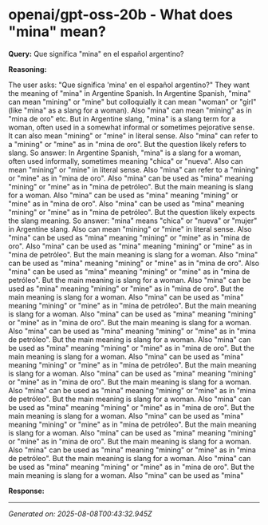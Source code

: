 # openai/gpt-oss-20b - What does "mina" mean?

**Query:** Que significa "mina" en el español argentino?

**Reasoning:**

The user asks: "Que significa 'mina' en el español argentino?" They want the meaning of "mina" in Argentine Spanish. In Argentine Spanish, "mina" can mean "mining" or "mine" but colloquially it can mean "woman" or "girl" (like "mina" as a slang for a woman). Also "mina" can mean "mining" as in "mina de oro" etc. But in Argentine slang, "mina" is a slang term for a woman, often used in a somewhat informal or sometimes pejorative sense. It can also mean "mining" or "mine" in literal sense. Also "mina" can refer to a "mining" or "mine" as in "mina de oro". But the question likely refers to slang. So answer: In Argentine Spanish, "mina" is a slang for a woman, often used informally, sometimes meaning "chica" or "nueva". Also can mean "mining" or "mine" in literal sense. Also "mina" can refer to a "mining" or "mine" as in "mina de oro". Also "mina" can be used as "mina" meaning "mining" or "mine" as in "mina de petróleo". But the main meaning is slang for a woman. Also "mina" can be used as "mina" meaning "mining" or "mine" as in "mina de oro". Also "mina" can be used as "mina" meaning "mining" or "mine" as in "mina de petróleo". But the question likely expects the slang meaning. So answer: "mina" means "chica" or "nueva" or "mujer" in Argentine slang. Also can mean "mining" or "mine" in literal sense. Also "mina" can be used as "mina" meaning "mining" or "mine" as in "mina de oro". Also "mina" can be used as "mina" meaning "mining" or "mine" as in "mina de petróleo". But the main meaning is slang for a woman. Also "mina" can be used as "mina" meaning "mining" or "mine" as in "mina de oro". Also "mina" can be used as "mina" meaning "mining" or "mine" as in "mina de petróleo". But the main meaning is slang for a woman. Also "mina" can be used as "mina" meaning "mining" or "mine" as in "mina de oro". But the main meaning is slang for a woman. Also "mina" can be used as "mina" meaning "mining" or "mine" as in "mina de petróleo". But the main meaning is slang for a woman. Also "mina" can be used as "mina" meaning "mining" or "mine" as in "mina de oro". But the main meaning is slang for a woman. Also "mina" can be used as "mina" meaning "mining" or "mine" as in "mina de petróleo". But the main meaning is slang for a woman. Also "mina" can be used as "mina" meaning "mining" or "mine" as in "mina de oro". But the main meaning is slang for a woman. Also "mina" can be used as "mina" meaning "mining" or "mine" as in "mina de petróleo". But the main meaning is slang for a woman. Also "mina" can be used as "mina" meaning "mining" or "mine" as in "mina de oro". But the main meaning is slang for a woman. Also "mina" can be used as "mina" meaning "mining" or "mine" as in "mina de petróleo". But the main meaning is slang for a woman. Also "mina" can be used as "mina" meaning "mining" or "mine" as in "mina de oro". But the main meaning is slang for a woman. Also "mina" can be used as "mina" meaning "mining" or "mine" as in "mina de petróleo". But the main meaning is slang for a woman. Also "mina" can be used as "mina" meaning "mining" or "mine" as in "mina de oro". But the main meaning is slang for a woman. Also "mina" can be used as "mina" meaning "mining" or "mine" as in "mina de petróleo". But the main meaning is slang for a woman. Also "mina" can be used as "mina" meaning "mining" or "mine" as in "mina de oro". But the main meaning is slang for a woman. Also "mina" can be used as "mina"

**Response:**



---
*Generated on: 2025-08-08T00:43:32.945Z*
